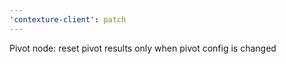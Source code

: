 ```yaml
---
'contexture-client': patch
---
```


Pivot node: reset pivot results only when pivot config is changed
